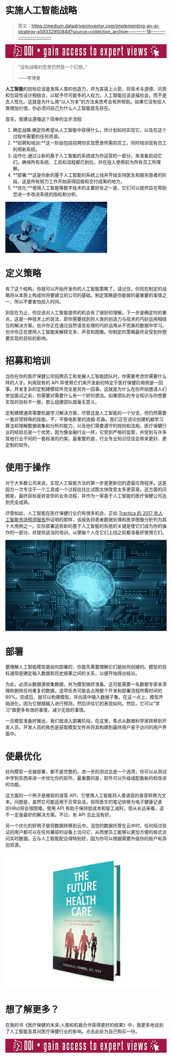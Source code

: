 # 实施人工智能战略

> 原文：<https://medium.datadriveninvestor.com/implementing-an-ai-strategy-a5933295084d?source=collection_archive---------16----------------------->

[![](img/62a9b11564d65f8c1bd03cf40239ab6f.png)](http://www.track.datadriveninvestor.com/ExpertRi160px)

> “没有战略的愿景仍然是一个幻想。”
> 
> ——李博曼

**人工智能**的目标应该是发挥人类的创造力，并为其装上火箭，将技术与道德、问责和包容性设计相结合，以赋予尽可能多的人权力。人工智能应该造福社会，而不是去人性化。这就是为什么用“以人为本”的方法来思考会有所帮助。如果它没有给人类增加价值，你必须问自己为什么人工智能首先存在。

首先，我建议遵循这个简单的五步流程:

1.  确定战略:确定你希望从人工智能中获得什么，你计划如何实现它，以及在这个过程中需要的任何资源。
2.  **招聘和培训:**这一阶段包括招聘你实现愿景所需的员工，同时培训现有员工利用新系统。
3.  运作化:通过让新的基于人工智能的系统成为你运营的一部分，来准备启动它们。确保所有系统、工具和流程都已到位，并在投入使用前为所有员工所理解。
4.  **部署:**这是你新的基于人工智能的系统上线并开始支持医生和服务患者的阶段。这是所有努力工作开始获得回报和交付成果的地方。
5.  **优化:**使用人工智能等数字技术的主要好处之一是，它们可以提供旨在帮助您进一步改进系统的指标和分析。

![](img/14ea2623afe8519c5fe97954ae3a22b8.png)

# 定义策略

有了这个结构，你就可以开始开发你的人工智能策略了。请记住，你现在制定的战略将从本质上构成你将要建立的公司的基础。制定策略是你能做的最重要的事情之一，所以不要害怕投入时间。

到现在为止，你应该对人工智能提供的机会有了很好的理解。下一步是确定你的重点，这是一种技术上的说法，即你需要找到将人类的创造力与技术的巧妙运用相结合的解决方案。也许你正在通过自然语言处理的巧妙运用从不完美的数据中学习。也许你正在使用人工智能来解释文本、声音和图像。你制定的策略最终会受到你想要实现的目标的影响。

# 招募和培训

当你在你的医疗保健公司招聘员工和发展人工智能团队时，你需要考虑你需要什么样的人才。利用现有的 API 并使用它们来开发新的特定于医疗保健的用例是一回事。开发复杂的定制建模软件完全是另外一回事。这就是为什么在你开始邀请人们参加面试之前，你需要对需要什么有一个好的想法。如果团队的专业知识与你想要实现的目标不一致，那么组建团队就毫无意义。

定制建模通常需要机器学习解决方案，尽管这是人工智能的一个分支，但仍然需要一套非常特殊的技能。不，不像电影里的连姆·尼森。我们正在谈论创建机器学习算法和理解数据收集和分析的能力，以及他们需要遵守的规则和法规。医疗保健行业的经验总是一个优势，因为像金融行业一样，它受到严格的监管，并受到与许多其他行业不同的一套标准的约束。最重要的是，行业专业知识往往会带来更好、更定制的软件。

# 使用于操作

对于大多数公司来说，实现人工智能方法的第一步是更新旧的遗留应用程序。这是因为一次专注于一个工具或一个过程往往比试图太快改变太多更容易。这方面的问题是，最终目标是转变你的业务流程，并作为一家基于人工智能的医疗保健公司达到完全成熟。

尽管如此，人工智能在医疗保健行业仍有很多机会，正如 [Tractica 的 2017 年人工智能市场预测报告](http://bit.ly/tracticareport)所证明的那样，该报告将患者数据处理和医学图像分析列为其十大用例之一。实际部署这些新的基于人工智能的系统的关键是使它们成为你的操作的一部分，并提供适当的培训，以便每个人在它们上线之前都准备好使用它们。

![](img/d90445f8f548f404f616f0f824f3e3a3.png)

# 部署

要理解人工智能模型是如何部署的，你首先需要理解它们是如何创建的。模型的目标通常是确定输入数据和历史结果之间的关系，以便开始得出结论。

为此，必须从数据源收集数据，并为模型做好准备。这可能需要一名数据专家来清理和删除任何重复的数据，这项任务可能会占用整个开发和部署流程所需时间的 80%。完成后，就可以构建模型，并向其中输入数据子集。在这一点上，模型开始进化，因为它根据输入进行预测，然后评估它的表现如何。然后，它可以“学习”做更多有效的事情，减少无效的事情。

一旦模型准备好推出，我们就进入部署阶段。在这里，焦点从数据科学家转移到开发人员，开发人员的角色是获取模型文件并将其构建到最终用户易于访问的用户界面中。

# 使最优化

任何模型一旦被部署，都不是完整的。进一步的测试总是一个选项，你可以从测试中学到东西来进一步优化你的软件。最重要的是，软件可以升级或配备新的和改进的功能。

这方面的一个例子是微软的语音 API，它使用人工智能将人类语音的录音转换为文本。问题是，虽然它可能适用于日常会话，但将医生的笔记转换为电子健康记录(EHRs)将会很困难。使用 API 有助于保持低成本和偷工减料，但从长远来看，这不一定是最好的解决方案。不过，有 API 总比没有好。

另一个优化的好例子是将数据转移到云中。当您的数据托管在云中时，任何经过验证的用户都可以在任何兼容的设备上访问它，从而使员工能够以更加方便的格式访问实时数据。云与人工智能配合得特别好，因为你可以根据需要升级你的账户和添加资源。

![](img/7237fe05cd485f2a59c53afb3d53c78f.png)

# 想了解更多？

在我的书《医疗保健的未来:人类和机器合作获得更好的结果》中，我更多地谈到了人工智能及其对医疗保健行业的影响。点击此处为自己购买一份。

[![](img/aedb492fca2a2990a4ecd85967d903d9.png)](http://www.track.datadriveninvestor.com/ExpertRi160pxB)